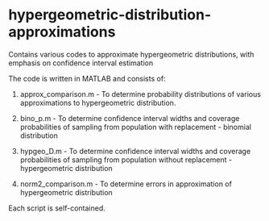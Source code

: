 # hypergeometric-distribution-approximations
Contains various codes to approximate hypergeometric distributions, with emphasis on confidence interval estimation

The code is written in MATLAB and consists of:
1. approx_comparison.m - To determine probability distributions of various approximations to hypergeometric distribution.

2. bino_p.m - To determine confidence interval widths and coverage probabilities of sampling from population with replacement - binomial distribution

3. hypgeo_D.m - To determine confidence interval widths and coverage probabilities of sampling from population without replacement - hypergeometric distribution

4. norm2_comparison.m - To determine errors in approximation of hypergeometric distribution

Each script is self-contained.
